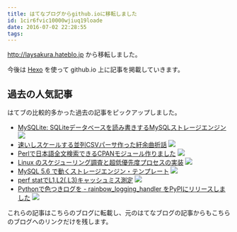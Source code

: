 ```yaml
---
title: はてなブログからgithub.ioに移転しました
id: 1cir6fvic10000wjiuq19loade
date: 2016-07-02 22:28:55
tags:
---
```


http://laysakura.hateblo.jp から移転しました。

今後は [Hexo](https://hexo.io/) を使って github.io 上に記事を掲載していきます。

## 過去の人気記事

はてブの比較的多かった過去の記事をピックアップしました。

- [MySQLite: SQLiteデータベースを読み書きするMySQLストレージエンジン](http://laysakura.github.io/20140218-MySQLite/) <img src="http://b.hatena.ne.jp/entry/image/http://laysakura.github.io/20140218-MySQLite/" />
- [速いしスケールする並列CSVパーサ作った紆余曲折話](http://laysakura.hateblo.jp/entry/2014/12/30/203044) <img src="http://b.hatena.ne.jp/entry/image/http://laysakura.hateblo.jp/entry/2014/12/30/203044" />
- [Perlで日本語全文検索できるCPANモジュール作りました](http://laysakura.hateblo.jp/entry/20131011/1381477266) <img src="http://b.hatena.ne.jp/entry/image/http://laysakura.hateblo.jp/entry/20131011/1381477266" />
- [Linux のスケジューリング調査と超低優先度プロセスの実装](http://www.eidos.ic.i.u-tokyo.ac.jp/~tau/lecture/operating_systems/2010/nakatani.pdf) <img src="http://b.hatena.ne.jp/entry/image/http://www.eidos.ic.i.u-tokyo.ac.jp/~tau/lecture/operating_systems/2010/nakatani.pdf" />
- [MySQL 5.6 で動くストレージエンジン・テンプレート](http://laysakura.hateblo.jp/entry/20130211/1360486479) <img src="http://b.hatena.ne.jp/entry/image/http://laysakura.hateblo.jp/entry/20130211/1360486479" />
- [perf statでL1,L2(,L3)キャッシュミス測定](http://laysakura.hateblo.jp/entry/20111015/1318738362) <img src="http://b.hatena.ne.jp/entry/image/http://laysakura.hateblo.jp/entry/20111015/1318738362" />
- [Pythonで色つきログを - rainbow_logging_handler をPyPIにリリースしました](http://laysakura.hateblo.jp/entry/2013/12/05/165232) <img src="http://b.hatena.ne.jp/entry/image/http://laysakura.hateblo.jp/entry/2013/12/05/165232" />

これらの記事はこちらのブログに転載し、元のはてなブログの記事からもこちらのブログへのリンクだけを残します。
